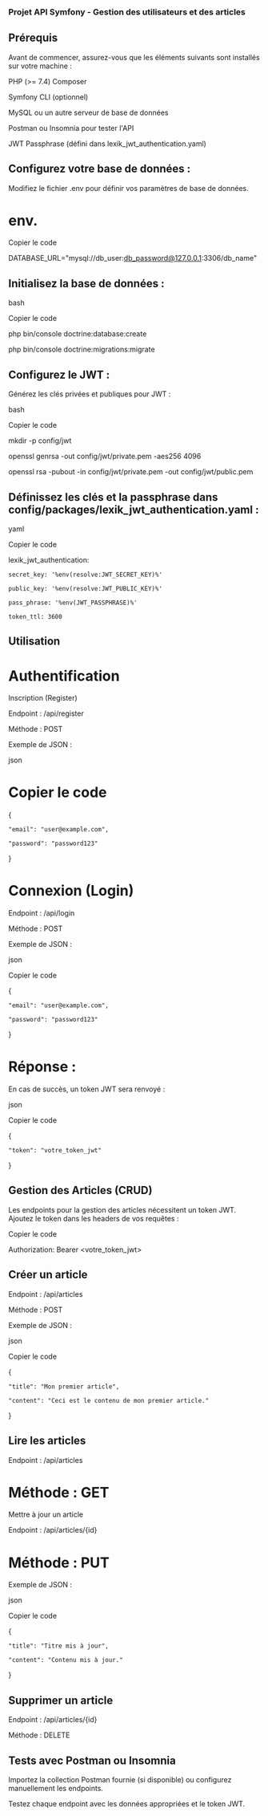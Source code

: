 ### Projet API Symfony - Gestion des utilisateurs et des articles

## Prérequis
Avant de commencer, assurez-vous que les éléments suivants sont installés sur votre machine :

PHP (>= 7.4)
Composer

Symfony CLI (optionnel)

MySQL ou un autre serveur de base de données

Postman ou Insomnia pour tester l'API

JWT Passphrase (défini dans lexik_jwt_authentication.yaml)

## Configurez votre base de données :

Modifiez le fichier .env pour définir vos paramètres de base de données.

# env.

Copier le code

DATABASE_URL="mysql://db_user:db_password@127.0.0.1:3306/db_name"

## Initialisez la base de données :

bash

Copier le code

php bin/console doctrine:database:create

php bin/console doctrine:migrations:migrate

## Configurez le JWT :

Générez les clés privées et publiques pour JWT :

bash

Copier le code

mkdir -p config/jwt

openssl genrsa -out config/jwt/private.pem -aes256 4096

openssl rsa -pubout -in config/jwt/private.pem -out config/jwt/public.pem

## Définissez les clés et la passphrase dans config/packages/lexik_jwt_authentication.yaml :

yaml

Copier le code

lexik_jwt_authentication:

    secret_key: '%env(resolve:JWT_SECRET_KEY)%'
    
    public_key: '%env(resolve:JWT_PUBLIC_KEY)%'
    
    pass_phrase: '%env(JWT_PASSPHRASE)%'
    
    token_ttl: 3600
    
## Utilisation

# Authentification

Inscription (Register)

Endpoint : /api/register

Méthode : POST

Exemple de JSON :

json

# Copier le code

{

    "email": "user@example.com",
    
    "password": "password123"
    
}

# Connexion (Login)

Endpoint : /api/login

Méthode : POST

Exemple de JSON :

json

Copier le code

{

    "email": "user@example.com",
    
    "password": "password123"
    
}

# Réponse :

En cas de succès, un token JWT sera renvoyé :

json

Copier le code

{

    "token": "votre_token_jwt"
    
}

## Gestion des Articles (CRUD)

Les endpoints pour la gestion des articles nécessitent un token JWT. Ajoutez le token dans les headers de vos requêtes :


Copier le code

Authorization: Bearer <votre_token_jwt>

## Créer un article

Endpoint : /api/articles

Méthode : POST

Exemple de JSON :

json

Copier le code

{

    "title": "Mon premier article",
    
    "content": "Ceci est le contenu de mon premier article."
    
}

## Lire les articles

Endpoint : /api/articles

# Méthode : GET

Mettre à jour un article

Endpoint : /api/articles/{id}

# Méthode : PUT

Exemple de JSON :


json

Copier le code

{

    "title": "Titre mis à jour",
    
    "content": "Contenu mis à jour."
    
}

## Supprimer un article

Endpoint : /api/articles/{id}

Méthode : DELETE


## Tests avec Postman ou Insomnia

Importez la collection Postman fournie (si disponible) ou configurez manuellement les endpoints.

Testez chaque endpoint avec les données appropriées et le token JWT.

